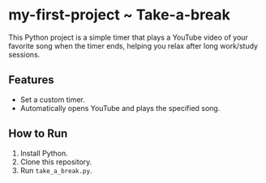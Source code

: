 # my-first-project ~ Take-a-break

This Python project is a simple timer that plays a YouTube video of your favorite song when the timer ends, helping you relax after long work/study sessions.

## Features
- Set a custom timer.
- Automatically opens YouTube and plays the specified song.

## How to Run
1. Install Python.
2. Clone this repository.
3. Run `take_a_break.py`.


